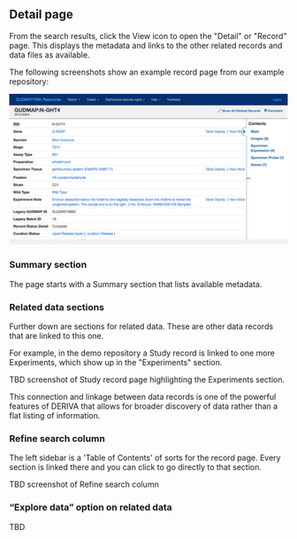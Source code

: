 ## Detail page

From the search results, click the View icon to open the "Detail" or "Record" page. This displays the metadata and links to the other related records and data files as available.

The following screenshots show an example record page from our example repository:

![screenshot of a record page](/images/chaise-record-example.jpg)

### Summary section

The page starts with a Summary section that lists available metadata.

### Related data sections

Further down are sections for related data. These are other data records that are linked to this one.

For example, in the demo repository a Study record is linked to one more Experiments, which show up in the "Experiments" section.

TBD screenshot of Study record page highlighting the Experiments section.

This connection and linkage between data records is one of the powerful features of DERIVA that allows for broader discovery of data rather than a flat listing of information.

### Refine search column

The left sidebar is a 'Table of Contents' of sorts for the record page. Every section is linked there and you can click to go directly to that section.

TBD screenshot of Refine search column

### “Explore data” option on related data

TBD
